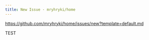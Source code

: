 ```yaml
---
title: New Issue · mryhryki/home
---
```


https://github.com/mryhryki/home/issues/new?template=default.md

TEST

